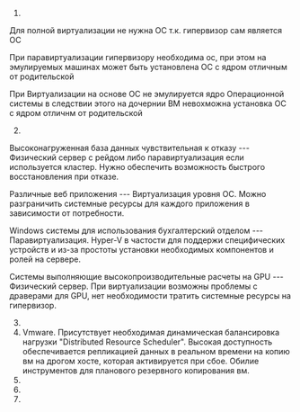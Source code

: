1.
Для полной виртуализации не нужна ОС т.к. гипервизор сам является ОС

При паравиртуализации гипервизору необходима ос, при этом на эмулируемых машинах может быть установлена ОС с ядром отличным от родительской

При Виртуализации на основе ОС не эмулируется ядро Операционной системы в следствии этого на дочернии ВМ невохможна установка ОС с ядром отличнм от родительской

2.
Высоконагруженная база данных чувствительная к отказу --- Физический сервер с рейдом либо паравиртуализация если используется кластер. Нужно обеспечить возможность быстрого восстановления при отказе.

Различные веб приложения --- Виртуализация уровня ОС. Можно разграничить системные ресурсы для каждого приложения в зависимости от потребности.

Windows системы для использования бухгалтерский отделом --- Паравиртуализация. Hyper-V  в частости для поддержи специфических устройств и из-за простоты установки необходимых компонентов и ролей на сервере. 
 
Системы выполняющие высокопроизводительные расчеты на GPU --- Физический сервер. При виртуализации возможны проблемы с драверами для GPU, нет необходимости тратить системные ресурсы на гипервизор.


3. 
  1. Vmware. Присутствует необходимая динамическая балансировка нагрузки "Distributed Resource Scheduler". Высокая доступность обеспечивается репликацией данных в реальном времени на копию вм на дрогом хосте, которая активируется при сбое. Обилие инструментов для планового резервного копирования вм.
  2.
  3.
  4.
